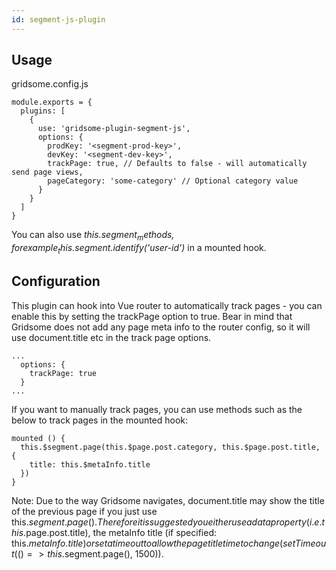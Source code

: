 ```yaml
---
id: segment-js-plugin
---
```

## Usage

gridsome.config.js

```
module.exports = {
  plugins: [
    {
      use: 'gridsome-plugin-segment-js',
      options: {
        prodKey: '<segment-prod-key>',
        devKey: '<segment-dev-key>',
        trackPage: true, // Defaults to false - will automatically send page views,
        pageCategory: 'some-category' // Optional category value
      }
    }
  ]
}
```

You can also use _this.$segment_ methods, for example _this.$segment.identify('user-id')_ in a mounted hook.

## Configuration

This plugin can hook into Vue router to automatically track pages - you can enable this by setting the trackPage option to true. Bear in mind that Gridsome does not add any page meta info to the router config, so it will use document.title etc in the track page options.

```
...
  options: {
    trackPage: true
  }
...
```

If you want to manually track pages, you can use methods such as the below to track pages in the mounted hook:

```
mounted () {
  this.$segment.page(this.$page.post.category, this.$page.post.title, {
    title: this.$metaInfo.title
  })
}
```

Note: Due to the way Gridsome navigates, document.title may show the title of the previous page if you just use this.$segment.page(). Therefore it is suggested you either use a data property (i.e. this.$page.post.title), the metaInfo title (if specified: this.$metaInfo.title) or set a timeout to allow the page title time to change (setTimeout(() => this.$segment.page(), 1500)).